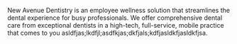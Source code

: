 New Avenue Dentistry is an employee wellness solution that streamlines the dental experience for busy professionals. We offer comprehensive dental care from exceptional dentists in a high-tech, full-service, mobile practice that comes to you asldfjas;lkdfjl;asdfkjas;dkfjals;kdfjasldkfjasldkfjsa.
